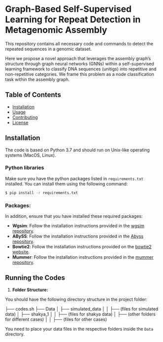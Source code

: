 # Graph-Based Self-Supervised Learning for Repeat Detection in Metagenomic Assembly

This repository contains all necessary code and commands to detect the repeated sequences in a genomic dataset.

Here we propose a novel approach that leverages the assembly graph’s structure through graph neural networks (GNNs) within a self-supervised
learning framework to classify DNA sequences (unitigs) into repetitive and non-repetitive categories.
We frame this problem as a node classification task within the assembly graph.

## Table of Contents
- [Installation](##installation)
- [Usage](#usage)
- [Contributing](#contributing)
- [License](#license)


## Installation

The code is based on Python 3.7 and should run on Unix-like operating systems (MacOS, Linux).

### Python libraries

Make sure you have the python packages listed in `requirements.txt` installed. You can install them using the following command:

```sh
$ pip install -r requirements.txt
```

### Packages:

In addition, ensure that you have installed these required packages:

- **Wgsim**: Follow the installation instructions provided in the [wgsim repository](https://github.com/lh3/wgsim).
- **ABySS**: Follow the installation instructions provided in the [Abyss repository](https://github.com/bcgsc/abyss).
- **Bowtie2**: Follow the installation instructions provided on the [bowtie2 website](http://bowtie-bio.sourceforge.net/bowtie2/index.shtml).
- **Mummer**: Follow the installation instructions provided in the [mummer repository](https://mummer4.github.io/).


## Running the Codes

1. **Folder Structure:**

You should have the following directory structure in the project folder:

├── codes.sh
├── Data
│ ├── simulated_data
│ │ ├── (files for simulated data)
│ ├── shakya_1
│ │ ├── (files for shakya data)
│ ├── (other folders for different cases)
│ │ ├── (files for other cases)




You need to place your data files in the respective folders inside the `Data` directory.











